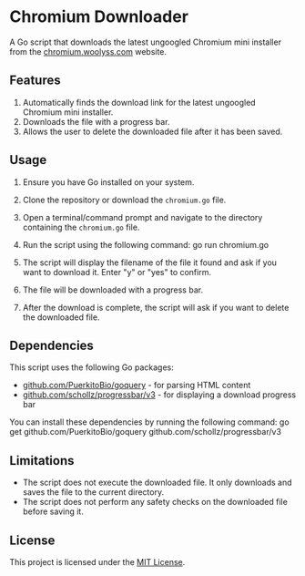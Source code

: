 # Chromium Downloader

A Go script that downloads the latest ungoogled Chromium mini installer from the [chromium.woolyss.com](https://chromium.woolyss.com/) website.

## Features

1. Automatically finds the download link for the latest ungoogled Chromium mini installer.
2. Downloads the file with a progress bar.
3. Allows the user to delete the downloaded file after it has been saved.

## Usage

1. Ensure you have Go installed on your system.
2. Clone the repository or download the `chromium.go` file.
3. Open a terminal/command prompt and navigate to the directory containing the `chromium.go` file.
4. Run the script using the following command:
go run chromium.go

5. The script will display the filename of the file it found and ask if you want to download it. Enter "y" or "yes" to confirm.
6. The file will be downloaded with a progress bar.
7. After the download is complete, the script will ask if you want to delete the downloaded file.

## Dependencies

This script uses the following Go packages:

- [github.com/PuerkitoBio/goquery](https://github.com/PuerkitoBio/goquery) - for parsing HTML content
- [github.com/schollz/progressbar/v3](https://github.com/schollz/progressbar) - for displaying a download progress bar

You can install these dependencies by running the following command:
go get github.com/PuerkitoBio/goquery github.com/schollz/progressbar/v3

## Limitations

- The script does not execute the downloaded file. It only downloads and saves the file to the current directory.
- The script does not perform any safety checks on the downloaded file before saving it.

## License

This project is licensed under the [MIT License](LICENSE).